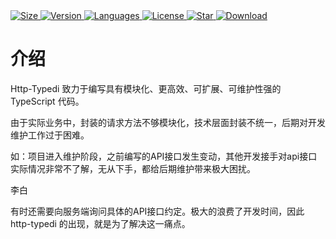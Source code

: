<div class='package-flex'>
  <a href='https://www.npmjs.com/package/http-typedi' target='_blank'>
    <img src="https://img.shields.io/bundlephobia/minzip/http-typedi/latest" alt="Size" />
  </a>
  <a href="https://www.npmjs.com/package/http-typedi">
    <img src="https://img.shields.io/npm/v/http-typedi" alt="Version" />
  </a>
  <a href='https://www.npmjs.com/package/http-typedi'>
    <img src='https://img.shields.io/github/languages/top/fkc-alt/http-typedi' alt='Languages' />
  </a>
  <a href='https://www.npmjs.com/package/http-typedi' target='_blank'>
    <img src='https://img.shields.io/npm/l/http-typedi' alt='License' />
  </a>
  <a href='https://github.com/fkc-alt/http-typedi' target='_blank'>
    <img src='https://img.shields.io/github/stars/fkc-alt' alt='Star' />
  </a>
  <a href='https://www.npmjs.com/package/http-typedi' target='_blank'>
    <img src='https://img.shields.io/npm/dm/http-typedi' alt='Download' />
  </a>
</div>

# 介绍

Http-Typedi 致力于编写具有模块化、更高效、可扩展、可维护性强的 TypeScript 代码。

由于实际业务中，封装的请求方法不够模块化，技术层面封装不统一，后期对开发维护工作过于困难。 

如：项目进入维护阶段，之前编写的API接口发生变动，其他开发接手对api接口实际情况非常不了解，无从下手，都给后期维护带来极大困扰。

李白

有时还需要向服务端询问具体的API接口约定。极大的浪费了开发时间，因此 http-typedi 的出现，就是为了解决这一痛点。
